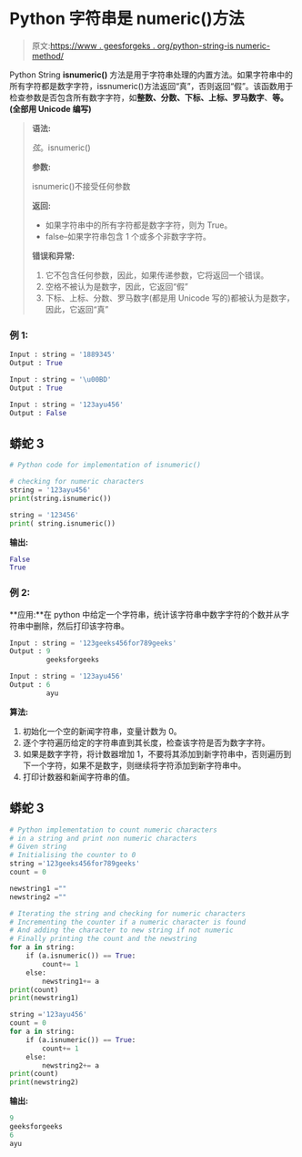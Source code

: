 # Python 字符串是 numeric()方法

> 原文:[https://www . geesforgeks . org/python-string-is numeric-method/](https://www.geeksforgeeks.org/python-string-isnumeric-method/)

Python String **isnumeric()** 方法是用于字符串处理的内置方法。如果字符串中的所有字符都是数字字符，issnumeric()方法返回“真”，否则返回“假”。该函数用于检查参数是否包含所有数字字符，如**整数、分数、下标、上标、罗马数字**、**等。(全部用 Unicode 编写)**

> **语法:**
> 
> *弦*。isnumeric()
> 
> **参数:**
> 
> isnumeric()不接受任何参数
> 
> **返回:**
> 
> *   如果字符串中的所有字符都是数字字符，则为 True。
> *   false–如果字符串包含 1 个或多个非数字字符。
> 
> **错误和异常:**
> 
> 1.  它不包含任何参数，因此，如果传递参数，它将返回一个错误。
> 2.  空格不被认为是数字，因此，它返回“假”
> 3.  下标、上标、分数、罗马数字(都是用 Unicode 写的)都被认为是数字，因此，它返回“真”

### 例 1:

```py
Input : string = '1889345'
Output : True

Input : string = '\u00BD'
Output : True

Input : string = '123ayu456'
Output : False
```

## 蟒蛇 3

```py
# Python code for implementation of isnumeric()

# checking for numeric characters
string = '123ayu456'
print(string.isnumeric())

string = '123456'
print( string.isnumeric())
```

**输出:**

```py
False
True
```

### 例 2:

**应用:**在 python 中给定一个字符串，统计该字符串中数字字符的个数并从字符串中删除，然后打印该字符串。

```py
Input : string = '123geeks456for789geeks'
Output : 9
         geeksforgeeks

Input : string = '123ayu456'
Output : 6
         ayu
```

**算法:**

1.  初始化一个空的新闻字符串，变量计数为 0。
2.  逐个字符遍历给定的字符串直到其长度，检查该字符是否为数字字符。
3.  如果是数字字符，将计数器增加 1，不要将其添加到新字符串中，否则遍历到下一个字符，如果不是数字，则继续将字符添加到新字符串中。
4.  打印计数器和新闻字符串的值。

## 蟒蛇 3

```py
# Python implementation to count numeric characters
# in a string and print non numeric characters
# Given string
# Initialising the counter to 0
string ='123geeks456for789geeks'
count = 0

newstring1 =""
newstring2 =""

# Iterating the string and checking for numeric characters
# Incrementing the counter if a numeric character is found
# And adding the character to new string if not numeric
# Finally printing the count and the newstring
for a in string:
    if (a.isnumeric()) == True:
        count+= 1
    else:
        newstring1+= a
print(count)
print(newstring1)

string ='123ayu456'
count = 0
for a in string:
    if (a.isnumeric()) == True:
        count+= 1
    else:
        newstring2+= a
print(count)
print(newstring2)
```

**输出:**

```py
9
geeksforgeeks
6
ayu
```